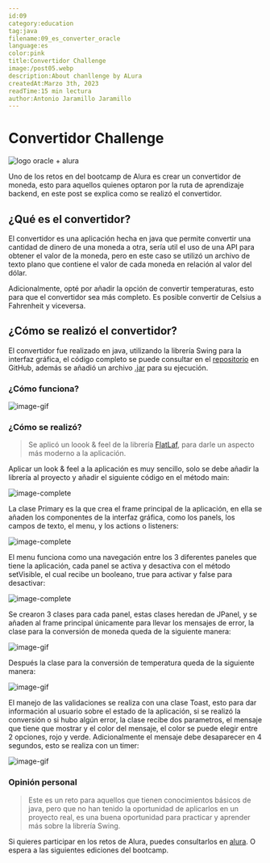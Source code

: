 ```yaml
---
id:09
category:education
tag:java
filename:09_es_converter_oracle
language:es
color:pink
title:Convertidor Challenge
image:/post05.webp
description:About chanllenge by ALura
createdAt:Marzo 3th, 2023
readTime:15 min lectura
author:Antonio Jaramillo Jaramillo
---
```

# Convertidor Challenge
![logo oracle + alura](https://backendblog.fly.dev/api/v2/images/articles/post05.webp)

Uno de los retos en del bootcamp de Alura es crear un convertidor de moneda, esto para aquellos quienes optaron por la ruta de aprendizaje backend, en este post se explica como se realizó el convertidor.

## ¿Qué es el convertidor?

El convertidor es una aplicación hecha en java que permite convertir una cantidad de dinero de una moneda a otra, sería util el uso de una API para obtener el valor de la moneda, pero en este caso se utilizó un archivo de texto plano que contiene el valor de cada moneda en relación al valor del dólar.

Adicionalmente, opté por añadir la opción de convertir temperaturas, esto para que el convertidor sea más completo. Es posible convertir de Celsius a Fahrenheit y viceversa.

## ¿Cómo se realizó el convertidor?

El convertidor fue realizado en java, utilizando la librería Swing para la interfaz gráfica, el código completo se puede consultar en el [repositorio](https://github.com/Drako9159/Convertidor) en GitHub, además se añadió un archivo [.jar](https://github.com/Drako9159/Convertidor/releases/tag/1.0) para su ejecución.

### ¿Cómo funciona?

![image-gif](https://backendblog.fly.dev/api/v2/images/articles/post05-01.gif)

### ¿Cómo se realizó?

> Se aplicó un loook & feel de la librería [FlatLaf](https://www.formdev.com/flatlaf/), para darle un aspecto más moderno a la aplicación.

Aplicar un look & feel a la aplicación es muy sencillo, solo se debe añadir la librería al proyecto y añadir el siguiente código en el método main:

![image-complete](https://backendblog.fly.dev/api/v2/images/articles/post05-02.webp)

La clase Primary es la que crea el frame principal de la aplicación, en ella se añaden los componentes de la interfaz gráfica, como los panels, los campos de texto, el menu, y los actions o listeners:

![image-complete](https://backendblog.fly.dev/api/v2/images/articles/post05-03.webp)

El menu funciona como una navegación entre los 3 diferentes paneles que tiene la aplicación, cada panel se activa y desactiva con el método setVisible, el cual recibe un booleano, true para activar y false para desactivar:

![image-complete](https://backendblog.fly.dev/api/v2/images/articles/post05-04.webp)

Se crearon 3 clases para cada panel, estas clases heredan de JPanel, y se añaden al frame principal únicamente para llevar los mensajes de error, la clase para la conversión de moneda queda de la siguiente manera:

![image-gif](https://backendblog.fly.dev/api/v2/images/articles/post05-05.gif)

Después la clase para la conversión de temperatura queda de la siguiente manera:

![image-gif](https://backendblog.fly.dev/api/v2/images/articles/post05-06.gif)

El manejo de las validaciones se realiza con una clase Toast, esto para dar información al usuario sobre el estado de la aplicación, si se realizó la conversión o si hubo algún error, la clase recibe dos parametros, el mensaje que tiene que mostrar y el color del mensaje, el color se puede elegir entre 2 opciones, rojo y verde. Adicionalmente el mensaje debe desaparecer en 4 segundos, esto se realiza con un timer:

![image-gif](https://backendblog.fly.dev/api/v2/images/articles/post05-07.gif)

### Opinión personal

> Este es un reto para aquellos que tienen conocimientos básicos de java, pero que no han tenido la 
> oportunidad de aplicarlos en un proyecto real, es una buena oportunidad para practicar y aprender más 
> sobre la librería Swing.

Si quieres participar en los retos de Alura, puedes consultarlos en [alura](https://cursos.alura.com.br).
O espera a las siguientes ediciones del bootcamp.

